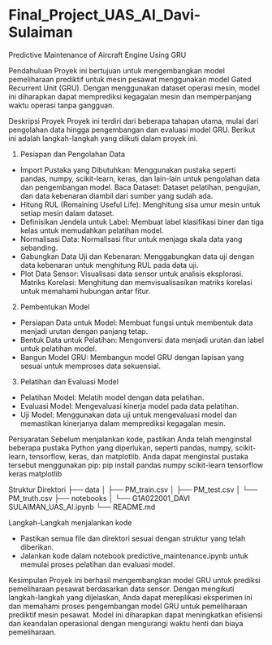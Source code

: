 # Final_Project_UAS_AI_Davi-Sulaiman

Predictive Maintenance of Aircraft Engine Using GRU

Pendahuluan
Proyek ini bertujuan untuk mengembangkan model pemeliharaan prediktif untuk mesin pesawat menggunakan model Gated Recurrent Unit (GRU). Dengan menggunakan dataset operasi mesin, model ini diharapkan dapat memprediksi kegagalan mesin dan memperpanjang waktu operasi tanpa gangguan.

Deskripsi Proyek
Proyek ini terdiri dari beberapa tahapan utama, mulai dari pengolahan data hingga pengembangan dan evaluasi model GRU. Berikut ini adalah langkah-langkah yang diikuti dalam proyek ini.

1. Pesiapan dan Pengolahan Data
 - Import Pustaka yang Dibutuhkan: Menggunakan pustaka seperti pandas, numpy, scikit-learn, keras, dan lain-lain untuk pengolahan data dan pengembangan model.
Baca Dataset: Dataset pelatihan, pengujian, dan data kebenaran diambil dari sumber yang sudah ada.
- Hitung RUL (Remaining Useful Life): Menghitung sisa umur mesin untuk setiap mesin dalam dataset.
- Definisikan Jendela untuk Label: Membuat label klasifikasi biner dan tiga kelas untuk memudahkan pelatihan model.
- Normalisasi Data: Normalisasi fitur untuk menjaga skala data yang sebanding.
- Gabungkan Data Uji dan Kebenaran: Menggabungkan data uji dengan data kebenaran untuk menghitung RUL pada data uji.
- Plot Data Sensor: Visualisasi data sensor untuk analisis eksplorasi.
Matriks Korelasi: Menghitung dan memvisualisasikan matriks korelasi untuk memahami hubungan antar fitur.
 
2. Pembentukan Model
- Persiapan Data untuk Model: Membuat fungsi untuk membentuk data menjadi urutan dengan panjang tetap.
- Bentuk Data untuk Pelatihan: Mengonversi data menjadi urutan dan label untuk pelatihan model.
- Bangun Model GRU: Membangun model GRU dengan lapisan yang sesuai untuk memproses data sekuensial.

3. Pelatihan dan Evaluasi Model
- Pelatihan Model: Melatih model dengan data pelatihan.
- Evaluasi Model: Mengevaluasi kinerja model pada data pelatihan.
- Uji Model: Menggunakan data uji untuk mengevaluasi model dan memastikan kinerjanya dalam memprediksi kegagalan mesin.

Persyaratan
Sebelum menjalankan kode, pastikan Anda telah menginstal beberapa pustaka Python yang diperlukan, seperti pandas, numpy, scikit-learn, tensorflow, keras, dan matplotlib. Anda dapat menginstal pustaka tersebut menggunakan pip:
pip install pandas numpy scikit-learn tensorflow keras matplotlib

Struktur Direktori
├── data
│   ├── PM_train.csv
│   ├── PM_test.csv
│   └── PM_truth.csv
├── notebooks
│   └── G1A022001_DAVI SULAIMAN_UAS_AI.ipynb
└── README.md
 
Langkah-Langkah menjalankan kode
- Pastikan semua file dan direktori sesuai dengan struktur yang telah diberikan.
- Jalankan kode dalam notebook predictive_maintenance.ipynb untuk memulai proses pelatihan dan evaluasi model.

Kesimpulan
Proyek ini berhasil mengembangkan model GRU untuk prediksi pemeliharaan pesawat berdasarkan data sensor. Dengan mengikuti langkah-langkah yang dijelaskan, Anda dapat mereplikasi eksperimen ini dan memahami proses pengembangan model GRU untuk pemeliharaan prediktif mesin pesawat. Model ini diharapkan dapat meningkatkan efisiensi dan keandalan operasional dengan mengurangi waktu henti dan biaya pemeliharaan.
